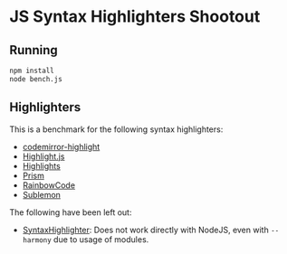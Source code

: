 JS Syntax Highlighters Shootout
===============================

Running
-------

```sh
npm install
node bench.js
```

Highlighters
------------

This is a benchmark for the following syntax highlighters:

-    [codemirror-highlight](https://github.com/curvedmark/codemirror-highlight)
-    [Highlight.js](https://highlightjs.org/)
-    [Highlights](https://github.com/atom/highlights)
-    [Prism](http://prismjs.com/)
-    [RainbowCode](http://rainbowco.de/)
-    [Sublemon](https://github.com/lemonce/sublemon)

The following have been left out:

-    [SyntaxHighlighter](https://github.com/syntaxhighlighter): Does not work
     directly with NodeJS, even with `--harmony` due to usage of modules.
